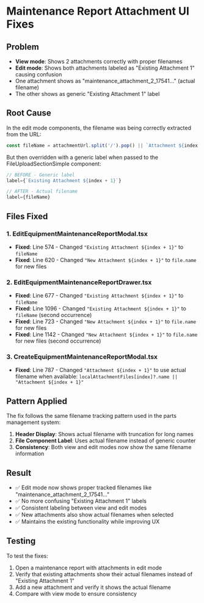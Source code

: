 # Maintenance Report Attachment UI Fixes

## Problem
- **View mode**: Shows 2 attachments correctly with proper filenames
- **Edit mode**: Shows both attachments labeled as "Existing Attachment 1" causing confusion
- One attachment shows as "maintenance_attachment_2_17541..." (actual filename)
- The other shows as generic "Existing Attachment 1" label

## Root Cause
In the edit mode components, the filename was being correctly extracted from the URL:
```typescript
const fileName = attachmentUrl.split('/').pop() || `Attachment ${index + 1}`;
```

But then overridden with a generic label when passed to the FileUploadSectionSimple component:
```typescript
// BEFORE - Generic label
label={`Existing Attachment ${index + 1}`}

// AFTER - Actual filename
label={fileName}
```

## Files Fixed

### 1. EditEquipmentMaintenanceReportModal.tsx
- **Fixed**: Line 574 - Changed `"Existing Attachment ${index + 1}"` to `fileName`
- **Fixed**: Line 620 - Changed `"New Attachment ${index + 1}"` to `file.name` for new files

### 2. EditEquipmentMaintenanceReportDrawer.tsx  
- **Fixed**: Line 677 - Changed `"Existing Attachment ${index + 1}"` to `fileName`
- **Fixed**: Line 1096 - Changed `"Existing Attachment ${index + 1}"` to `fileName` (second occurrence)
- **Fixed**: Line 723 - Changed `"New Attachment ${index + 1}"` to `file.name` for new files
- **Fixed**: Line 1142 - Changed `"New Attachment ${index + 1}"` to `file.name` for new files (second occurrence)

### 3. CreateEquipmentMaintenanceReportModal.tsx
- **Fixed**: Line 787 - Changed `"Attachment ${index + 1}"` to use actual filename when available: `localAttachmentFiles[index]?.name || "Attachment ${index + 1}"`

## Pattern Applied
The fix follows the same filename tracking pattern used in the parts management system:

1. **Header Display**: Shows actual filename with truncation for long names
2. **File Component Label**: Uses actual filename instead of generic counter
3. **Consistency**: Both view and edit modes now show the same filename information

## Result
- ✅ Edit mode now shows proper tracked filenames like "maintenance_attachment_2_17541..." 
- ✅ No more confusing "Existing Attachment 1" labels
- ✅ Consistent labeling between view and edit modes
- ✅ New attachments also show actual filenames when selected
- ✅ Maintains the existing functionality while improving UX

## Testing
To test the fixes:
1. Open a maintenance report with attachments in edit mode
2. Verify that existing attachments show their actual filenames instead of "Existing Attachment 1"
3. Add a new attachment and verify it shows the actual filename
4. Compare with view mode to ensure consistency